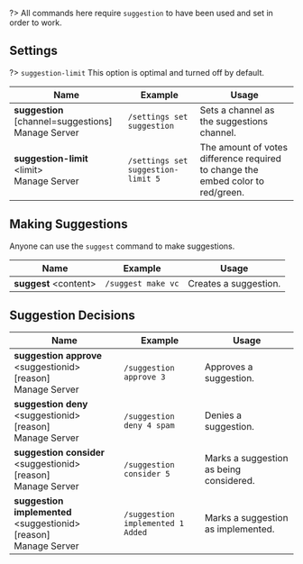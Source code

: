 ?> All commands here require `suggestion` to have been used and set in order to work.

<!--![Suggestions](_images/suggestions.png ':size=75%')-->

## Settings

?> `suggestion-limit` This option is optimal and turned off by default.
<!-- tabs:start -->

<!-- tab:Slash Commands -->
Name              | Example           | Usage                                                                         
 ---------------- | ----------------- | -----------------------------------------------------------------------------                      
**suggestion** [channel=suggestions]<br><span class="user-permissions">Manage Server</span> | `/settings set suggestion` | Sets a channel as the suggestions channel.
**suggestion-limit** \<limit><br><span class="user-permissions">Manage Server</span> | `/settings set suggestion-limit 5` | The amount of votes difference required to change the embed color to red/green.

<!-- tabs:end -->


## Making Suggestions

<!-- tabs:start -->                                                    

<!-- tab:Slash Commands -->
Anyone can use the `suggest` command to make suggestions.

Name              | Example           | Usage                                                                         
 ---------------- | ----------------- | ----------------------------------------------------------------------------- 
**suggest** \<content> | `/suggest make vc`| Creates a suggestion.                                   

<!-- tabs:end -->


## Suggestion Decisions

<!-- tabs:start -->           

<!-- tab:Slash Commands -->
Name              | Example           | Usage                                                                         
 ---------------- | ----------------- | ----------------------------------------------------------------------------- 
**suggestion approve** \<suggestionid> [reason]<br><span class="user-permissions">Manage Server</span> | `/suggestion approve 3` | Approves a suggestion.                    
**suggestion deny** \<suggestionid> [reason]<br><span class="user-permissions">Manage Server</span> | `/suggestion deny 4 spam` | Denies a suggestion.                       
**suggestion consider** \<suggestionid> [reason]<br><span class="user-permissions">Manage Server</span> | `/suggestion consider 5` | Marks a suggestion as being considered. 
**suggestion implemented** \<suggestionid> [reason]<br><span class="user-permissions">Manage Server</span> | `/suggestion implemented 1 Added` | Marks a suggestion as implemented.

<!-- tabs:end -->
